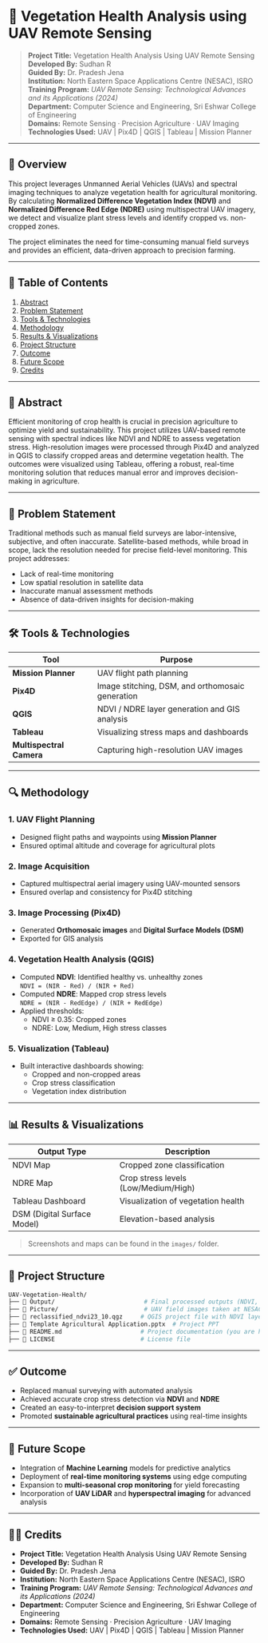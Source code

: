 # 🌿 Vegetation Health Analysis using UAV Remote Sensing

> **Project Title:** Vegetation Health Analysis Using UAV Remote Sensing  
> **Developed By:** Sudhan R  
> **Guided By:** Dr. Pradesh Jena  
> **Institution:** North Eastern Space Applications Centre (NESAC), ISRO  
> **Training Program:** *UAV Remote Sensing: Technological Advances and its Applications (2024)*  
> **Department:** Computer Science and Engineering, Sri Eshwar College of Engineering  
> **Domains:** Remote Sensing · Precision Agriculture · UAV Imaging  
> **Technologies Used:** UAV | Pix4D | QGIS | Tableau | Mission Planner  

---

## 📌 Overview

This project leverages Unmanned Aerial Vehicles (UAVs) and spectral imaging techniques to analyze vegetation health for agricultural monitoring. By calculating **Normalized Difference Vegetation Index (NDVI)** and **Normalized Difference Red Edge (NDRE)** using multispectral UAV imagery, we detect and visualize plant stress levels and identify cropped vs. non-cropped zones.

The project eliminates the need for time-consuming manual field surveys and provides an efficient, data-driven approach to precision farming.

---

## 📖 Table of Contents

1. [Abstract](#abstract)
2. [Problem Statement](#problem-statement)
3. [Tools & Technologies](#tools--technologies)
4. [Methodology](#methodology)
5. [Results & Visualizations](#results--visualizations)
6. [Project Structure](#project-structure)
7. [Outcome](#outcome)
8. [Future Scope](#future-scope)
9. [Credits](#credits)

---

## 🧠 Abstract

Efficient monitoring of crop health is crucial in precision agriculture to optimize yield and sustainability. This project utilizes UAV-based remote sensing with spectral indices like NDVI and NDRE to assess vegetation stress. High-resolution images were processed through Pix4D and analyzed in QGIS to classify cropped areas and determine vegetation health. The outcomes were visualized using Tableau, offering a robust, real-time monitoring solution that reduces manual error and improves decision-making in agriculture.

---

## 🚩 Problem Statement

Traditional methods such as manual field surveys are labor-intensive, subjective, and often inaccurate. Satellite-based methods, while broad in scope, lack the resolution needed for precise field-level monitoring. This project addresses:

- Lack of real-time monitoring
- Low spatial resolution in satellite data
- Inaccurate manual assessment methods
- Absence of data-driven insights for decision-making

---

## 🛠️ Tools & Technologies

| Tool              | Purpose                                      |
|-------------------|----------------------------------------------|
| **Mission Planner**  | UAV flight path planning                    |
| **Pix4D**             | Image stitching, DSM, and orthomosaic generation |
| **QGIS**              | NDVI / NDRE layer generation and GIS analysis |
| **Tableau**           | Visualizing stress maps and dashboards     |
| **Multispectral Camera** | Capturing high-resolution UAV images       |

---

## 🔍 Methodology

### 1. UAV Flight Planning
- Designed flight paths and waypoints using **Mission Planner**
- Ensured optimal altitude and coverage for agricultural plots

### 2. Image Acquisition
- Captured multispectral aerial imagery using UAV-mounted sensors
- Ensured overlap and consistency for Pix4D stitching

### 3. Image Processing (Pix4D)
- Generated **Orthomosaic images** and **Digital Surface Models (DSM)**
- Exported for GIS analysis

### 4. Vegetation Health Analysis (QGIS)
- Computed **NDVI**: Identified healthy vs. unhealthy zones  
  `NDVI = (NIR - Red) / (NIR + Red)`
- Computed **NDRE**: Mapped crop stress levels  
  `NDRE = (NIR - RedEdge) / (NIR + RedEdge)`
- Applied thresholds:
  - NDVI ≥ 0.35: Cropped zones
  - NDRE: Low, Medium, High stress classes

### 5. Visualization (Tableau)
- Built interactive dashboards showing:
  - Cropped and non-cropped areas
  - Crop stress classification
  - Vegetation index distribution

---

## 📊 Results & Visualizations

| Output Type              | Description                            |
|--------------------------|----------------------------------------|
| NDVI Map                 | Cropped zone classification            |
| NDRE Map                 | Crop stress levels (Low/Medium/High)   |
| Tableau Dashboard        | Visualization of vegetation health     |
| DSM (Digital Surface Model) | Elevation-based analysis             |

> Screenshots and maps can be found in the `images/` folder.

---

## 📁 Project Structure

```bash
UAV-Vegetation-Health/
├── 📁 Output/                         # Final processed outputs (NDVI, NDRE maps)
├── 📁 Picture/                        # UAV field images taken at NESAC
├── 📄 reclassified_ndvi23_10.qgz     # QGIS project file with NDVI layer
├── 📄 Template Agricultural Application.pptx  # Project PPT
├── 📄 README.md                      # Project documentation (you are here)
├── 📄 LICENSE                        # License file
```
---

## ✅ Outcome

- Replaced manual surveying with automated analysis  
- Achieved accurate crop stress detection via **NDVI** and **NDRE**  
- Created an easy-to-interpret **decision support system**  
- Promoted **sustainable agricultural practices** using real-time insights  

---

## 🚀 Future Scope

- Integration of **Machine Learning** models for predictive analytics  
- Deployment of **real-time monitoring systems** using edge computing  
- Expansion to **multi-seasonal crop monitoring** for yield forecasting  
- Incorporation of **UAV LiDAR** and **hyperspectral imaging** for advanced analysis  

---

## 👨‍💻 Credits

- **Project Title:** Vegetation Health Analysis Using UAV Remote Sensing  
- **Developed By:** Sudhan R  
- **Guided By:** Dr. Pradesh Jena  
- **Institution:** North Eastern Space Applications Centre (NESAC), ISRO  
- **Training Program:** *UAV Remote Sensing: Technological Advances and its Applications (2024)*  
- **Department:** Computer Science and Engineering, Sri Eshwar College of Engineering  
- **Domains:** Remote Sensing · Precision Agriculture · UAV Imaging  
- **Technologies Used:** UAV | Pix4D | QGIS | Tableau | Mission Planner  
